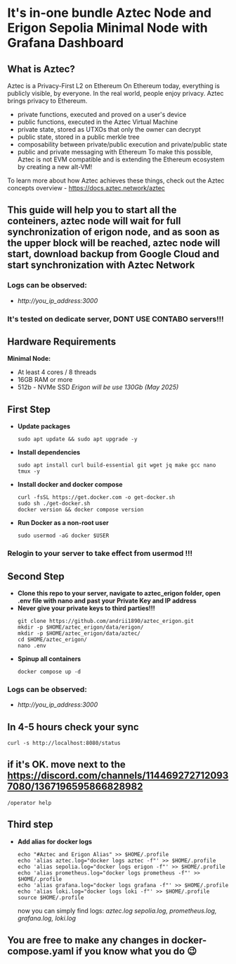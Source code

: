 # It's in-one bundle Aztec Node and Erigon Sepolia Minimal Node with Grafana Dashboard
## What is Aztec?
Aztec is a Privacy-First L2 on Ethereum
On Ethereum today, everything is publicly visible, by everyone. In the real world, people enjoy privacy. Aztec brings privacy to Ethereum.

- private functions, executed and proved on a user's device
- public functions, executed in the Aztec Virtual Machine
- private state, stored as UTXOs that only the owner can decrypt
- public state, stored in a public merkle tree
- composability between private/public execution and private/public state
- public and private messaging with Ethereum
To make this possible, Aztec is not EVM compatible and is extending the Ethereum ecosystem by creating a new alt-VM!

To learn more about how Aztec achieves these things, check out the Aztec concepts overview - https://docs.aztec.network/aztec

## This guide will help you to start all the conteiners, aztec node will wait for full synchronization of erigon node, and as soon as the upper block will be reached, aztec node will start, download backup from Google Cloud and start synchronization with Aztec Network

### Logs can be observed:

- *http://you_ip_address:3000*

### It's tested on dedicate server, DONT USE CONTABO servers!!!

## Hardware Requirements

**Minimal Node:**
- At least 4 cores / 8 threads
- 16GB RAM or more
- 512b - NVMe SSD   *Erigon will be use 130Gb (May 2025)*

## First Step
- **Update packages**
    ```
    sudo apt update && sudo apt upgrade -y
    ```
- **Install dependencies**
     ```
     sudo apt install curl build-essential git wget jq make gcc nano tmux -y
     ```
- **Install docker and docker compose**
    ```
    curl -fsSL https://get.docker.com -o get-docker.sh
    sudo sh ./get-docker.sh
    docker version && docker compose version
    ```

- **Run Docker as a non-root user**
    ```
    sudo usermod -aG docker $USER
    ```

### Relogin to your server to take effect from usermod !!!

## Second Step 
- **Clone this repo to your server, navigate to aztec_erigon folder, open .env file with nano and past your Private Key and IP address**
- 
  **Never give your private keys to third parties!!!**
    ```
    git clone https://github.com/andrii1890/aztec_erigon.git
    mkdir -p $HOME/aztec_erigon/data/erigon/
    mkdir -p $HOME/aztec_erigon/data/aztec/
    cd $HOME/aztec_erigon/
    nano .env
    ```
- **Spinup all containers**
    ```
    docker compose up -d
    ```
### Logs can be observed:

- *http://you_ip_address:3000*

## In 4-5 hours check your sync
```
curl -s http://localhost:8080/status
```
## if it's OK. move next to the https://discord.com/channels/1144692727120937080/1367196595866828982
```
/operator help
```

## Third step
- **Add alias for docker logs**
    ```
    echo "#Aztec and Erigon Alias" >> $HOME/.profile
    echo 'alias aztec.log="docker logs aztec -f"' >> $HOME/.profile
    echo 'alias sepolia.log="docker logs erigon -f"' >> $HOME/.profile
    echo 'alias prometheus.log="docker logs prometheus -f"' >> $HOME/.profile
    echo 'alias grafana.log="docker logs grafana -f"' >> $HOME/.profile
    echo 'alias loki.log="docker logs loki -f"' >> $HOME/.profile
    source $HOME/.profile
    ```
    now you can simply find logs: 
    *aztec.log sepolia.log, prometheus.log, grafana.log, loki.log*
  
## You are free to make any changes in docker-compose.yaml if you know what you do 😉
